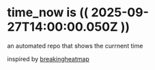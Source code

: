 # time_now is (( 2025-09-27T14:00:00.050Z ))

an automated repo that shows the currnent time

inspired by [breakingheatmap](https://github.com/breakingheatmap/breakingheatmap)